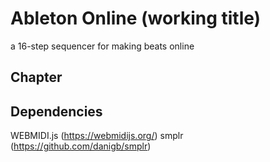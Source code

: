 # Ableton Online (working title)

a 16-step sequencer for making beats online

## Chapter

## Dependencies

WEBMIDI.js (https://webmidijs.org/)
smplr (https://github.com/danigb/smplr)
